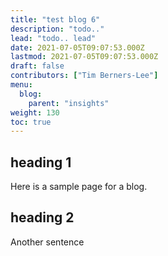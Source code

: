 ```yaml
---
title: "test blog 6"
description: "todo.."
lead: "todo.. lead"
date: 2021-07-05T09:07:53.000Z
lastmod: 2021-07-05T09:07:53.000Z
draft: false
contributors: ["Tim Berners-Lee"]
menu:
  blog:
    parent: "insights"
weight: 130
toc: true
---
```


## heading 1

Here is a sample page for a blog.

## heading 2

Another sentence
